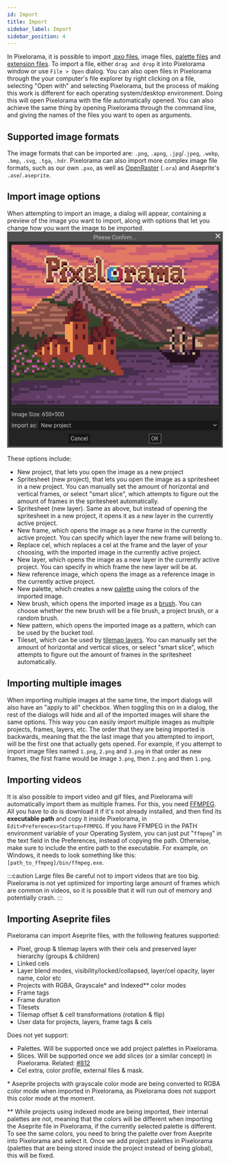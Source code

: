 ```yaml
---
id: Import
title: Import
sidebar_label: Import
sidebar_position: 4
---
```


In Pixelorama, it is possible to import [.pxo files](../concepts/project/#pxo-files), image files, [palette files](palettes) and [extension files](../extension_system/extension_basics). To import a file, either `drag and drop` it into Pixelorama window or use `File > Open` dialog. You can also open files in Pixelorama through the your computer's file explorer by right clicking on a file, selecting "Open with" and selecting Pixelorama, but the process of making this work is different for each operating system/desktop environment. Doing this will open Pixelorama with the file automatically opened. You can also achieve the same thing by opening Pixelorama through the command line, and giving the names of the files you want to open as arguments.

## Supported image formats
The image formats that can be imported are: `.png`, `.apng`, `.jpg`/`.jpeg`, `.webp`, `.bmp`, `.svg`, `.tga`, `.hdr`. Pixelorama can also import more complex image file formats, such as our own `.pxo`, as well as [OpenRaster](https://www.openraster.org/) (`.ora`) and Aseprite's `.ase`/`.aseprite`.

## Import image options
When attempting to import an image, a dialog will appear, containing a preview of the image you want to import, along with options that let you change how you want the image to be imported.
![Import image dialog](../../static/img/import_options_dialog.png)

These options include:
- New project, that lets you open the image as a new project
- Spritesheet (new project), that lets you open the image as a spritesheet in a new project. You can manually set the amount of horizontal and vertical frames, or select "smart slice", which attempts to figure out the amount of frames in the spritesheet automatically.
- Spritesheet (new layer). Same as above, but instead of opening the spritesheet in a new project, it opens it as a new layer in the currently active project.
- New frame, which opens the image as a new frame in the currently active project. You can specify which layer the new frame will belong to.
- Replace cel, which replaces a cel at the frame and the layer of your choosing, with the imported image in the currently active project.
- New layer, which opens the image as a new layer in the currently active project. You can specify in which frame the new layer will be at.
- New reference image, which opens the image as a reference image in the currently active project.
- New palette, which creates a new [palette](palettes) using the colors of the imported image.
- New brush, which opens the imported image as a [brush](../concepts/brush). You can choose whether the new brush will be a file brush, a project brush, or a random brush.
- New pattern, which opens the imported image as a pattern, which can be used by the bucket tool.
- Tileset, which can be used by [tilemap layers](tilemaps). You can manually set the amount of horizontal and vertical slices, or select "smart slice", which attempts to figure out the amount of frames in the spritesheet automatically.

## Importing multiple images
When importing multiple images at the same time, the import dialogs will also have an "apply to all" checkbox. When toggling this on in a dialog, the rest of the dialogs will hide and all of the imported images will share the same options. This way you can easily import multiple images as multiple projects, frames, layers, etc. The order that they are being imported is backwards, meaning that the the last image that you attempted to import, will be the first one that actually gets opened. For example, if you attempt to import image files named `1.png`, `2.png` and `3.png` in that order as new frames, the first frame would be image `3.png`, then `2.png` and then `1.png`.

## Importing videos
It is also possible to import video and gif files, and Pixelorama will automatically import them as multiple frames. For this, you need [FFMPEG](https://ffmpeg.org/). All you have to do is download it if it's not already installed, and then find its **executable path** and copy it inside Pixelorama, in `Edit>Preferences>Startup>FFMPEG`. If you have FFMPEG in the PATH environment variable of your Operating System, you can just put "`ffmpeg`" in the text field in the Preferences, instead of copying the path. Otherwise, make sure to include the entire path to the executable. For example, on Windows, it needs to look something like this: `[path_to_ffmpeg]/bin/ffmpeg.exe`.

:::caution Large files
Be careful not to import videos that are too big. Pixelorama is not yet optimized for importing large amount of frames which are common in videos, so it is possible that it will run out of memory and potentially crash.
:::

## Importing Aseprite files
Pixelorama can import Aseprite files, with the following features supported:
- Pixel, group & tilemap layers with their cels and preserved layer hierarchy (groups & children)
- Linked cels
- Layer blend modes, visibility/locked/collapsed, layer/cel opacity, layer name, color etc
- Projects with RGBA, Grayscale* and Indexed** color modes
- Frame tags
- Frame duration
- Tilesets
- Tilemap offset & cell transformations (rotation & flip)
- User data for projects, layers, frame tags & cels

Does not yet support:
- Palettes. Will be supported once we add project palettes in Pixelorama.
- Slices. Will be supported once we add slices (or a similar concept) in Pixelorama. Related: [#812](https://github.com/Orama-Interactive/Pixelorama/discussions/812)
- Cel extra, color profile, external files & mask.

\* Aseprite projects with grayscale color mode are being converted to RGBA color mode when imported in Pixelorama, as Pixelorama does not support this color mode at the moment.

** While projects using indexed mode are being imported, their internal palettes are not, meaning that the colors will be different when importing the Aseprite file in Pixelorama, if the currently selected palette is different. To see the same colors, you need to bring the palette over from Aseprite into Pixelorama and select it. Once we add project palettes in Pixelorama (palettes that are being stored inside the project instead of being global), this will be fixed.
